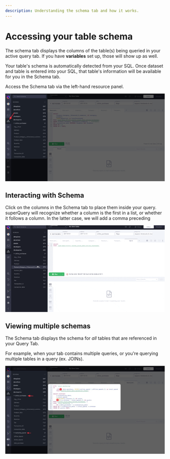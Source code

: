 ```yaml
---
description: Understanding the schema tab and how it works.
---
```


# Accessing your table schema

The schema tab displays the columns of the table(s) being queried in your active query tab. If you have **variables** set up, those will show up as well.

Your table's schema is automatically detected from your SQL. Once dataset and table is entered into your SQL, that table's information will be available for you in the Schema tab.

Access the Schema tab via the left-hand resource panel.

![Viewing the schema for the "online\_purchases" table](../.gitbook/assets/SchemaTab.jpg)

## Interacting with Schema

Click on the columns in the Schema tab to place them inside your query. superQuery will recognize whether a column is the first in a list, or whether it follows a column. In the latter case, we will add a comma preceding

<!-- markdownlint-disable-next-line -->
![](<../.gitbook/assets/CleanShot 2021-02-25 at 12.40.24.gif>)

## Viewing multiple schemas

The Schema tab displays the schema for _all_ tables that are referenced in your Query Tab.

For example, when your tab contains multiple queries, or you're querying multiple tables in a query (ex. JOINs).

![Schema tab displaying column info for two tables referenced in a query](../.gitbook/assets/TwoTAbles.jpg)
